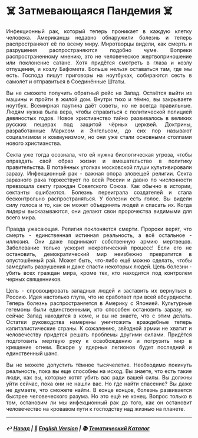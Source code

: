 # ☠️ Затмевающаяся Пандемия ☠️
<p align="justify">Инфекционный рак, который теперь проникает в каждую клетку человека. Американцы недавно обнаружили болезнь и теперь распространяют её по всему миру. Миротворцы видели, как смерть и разрушения распространяются подобно чуме. Вопреки распространенному мнению, это не человеческое жертвоприношение или поклонение сатане. Хотя придётся смотреть в глаза и козлу отпущения, и козлу Бафомета. Больше нельзя оставаться там, где мы есть. Господа пишут приговоры на ноутбуках, собираются сесть в самолет и отправиться в Соединённые Штаты.</p>

<p align="justify">Вы не сможете получить обратный рейс на Запад. Остаётся выйти из машины и пройти в жилой дом. Внутри тихо и тёмно, вы закрываете ноутбук. Всемирная паутина даёт советы, но не всегда правильные. Людям нужна была вера, чтобы справиться с политической полицией девяностых годов. Новое христианство тайно развивалось в великих русских пещерах под защитой чёрных церквей. Доктрины, разработанные Марксом и Энгельсом, до сих пор называют социализмом и коммунизмом, но они уже стали основными столпами нового христианства.</p>

<p align="justify">Секта уже тогда осознала, что ей нужна биологическая угроза, чтобы оправдать свой образ жизни и вмешательство в политику правительства. В потаённых уголках московской глуши культивировали заразу. Инфекционный рак - важная опора зловещей религии. Секта заразного рака торжествует по всей России и давно по численности превзошла секту граждан Советского Союза. Как обычно в истории, сектанты ошибаются. Болезнь переиграла создателей и стала бесконтрольно распространяться. У болезни есть голос. Вы видели силу голоса и то, как он может объединять людей и спасать их. Когда лидеры высказываются, они делают свои пророчества видимыми для всего мира.</p>

<p align="justify">Правда ужасающая. Религия поклоняется смерти. Пророки верят, что смерть - единственная истинная реальность, а всё остальное - иллюзия. Они даже поднимают собственную армию мертвецов. Заболевание только ускорит некротический процесс! Если его не остановить, демократический мир неизбежно превратится в опустошённый рай. Может быть, что-либо ещё можно сделать, чтобы замедлить разрушения и даже спасти некоторых людей. Цель болезни - убить всех граждан мира, кроме тех, кто находится под контролем черных священников.</p>

<p align="justify">Цель - спровоцировать западных людей и заставить их вернуться в Россию. Идея настолько глупа, что не сработает при всей абсурдности. Теперь болезнь распространяется в Америку с Японией. Культурные гегемоны были единственными, кто способен остановить заразу, но сейчас Запад находится в коме, и вы не знаете, что с этим делать. Остатки руководства намерены уничтожить враждебные теперь капиталистические страны. К сожалению, звёздной армии не хватит и человечеству придется решать проблемы другими силами. Придётся подготовить мертвую руку к освобождению и погрузить мир в крещение огнем. Вскоре у ядерных легионов будет последний и единственный шанс.</p>

<p align="justify">Вы не можете допустить тёмное тысячелетие. Необходимо покинуть реальность, пока вы еще способны на исход. Вы знаете, что есть такие люди, как вы, которые хотят убить вас ради вашей силы. Вы должны уйти сейчас, пока они не нашли вас. Но где найти спасение? Вы даже не думаете, что сможете найти. В конце концов, болезнь развивается быстрее человеческого разума. Но это ещё не конец. Вопрос только в том, остановим ли мы инфекционный рак до того, как он остановит человечество на кровавом пути к господству над жизнью на планете.</p>

***

##### ↩️ [Назад](index-2.md) | 🗽 [English Version](redplague.md) | 📚 [Тематический Каталог](index_2t.md)
